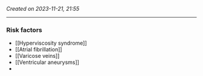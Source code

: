 *Created on 2023-11-21, 21:55* 

---
### Risk factors
- [[Hyperviscosity syndrome]] 
- [[Atrial fibrillation]]
- [[Varicose veins]] 
- [[Ventricular aneurysms]]  
- 